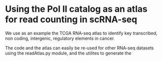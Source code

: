 # Using the Pol II catalog as an atlas for read counting in scRNA-seq
We use as an example the TCGA RNA-seq atlas to identify key transcribed, non coding, intergenic, regulatory elements in cancer.

The code and the atlas can easily be re-used for other RNA-seq datasets using the readAtlas.py module, and the utilites to generate the 


